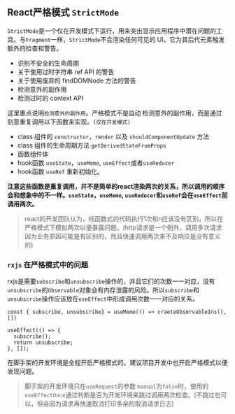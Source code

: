 ## React严格模式 `StrictMode`

`StrictMode`是一个仅在开发模式下运行，用来突出显示应用程序中潜在问题的工具。与`Fragment`一样，`StrictMode`不会渲染任何可见的 UI。它为其后代元素触发额外的检查和警告。

- 识别不安全的生命周期
- 关于使用过时字符串 ref API 的警告
- 关于使用废弃的 findDOMNode 方法的警告
- 检测意外的副作用
- 检测过时的 context API

这里重点说明`检测意外的副作用`。严格模式不是自动 检测意外的副作用，而是通过刻意重复调用以下函数来实现。`(仅在开发模式)`

- class 组件的 `constructor`，`render` 以及 `shouldComponentUpdate` 方法
- class 组件的生命周期方法 `getDerivedStateFromProps`
- 函数组件体
- hook函数 `useState`，`useMemo`, `useEffect`或者`useReducer`
- hook函数 `useRef` 重新初始化。

**注意这些函数是重复调用，并不是简单的react渲染两次的关系，所以调用的顺序会和想象中的不一样。`useState`，`useMemo`, `useReducer`和`useRef`会在`useEffect`前调用两次。**

>react的开发团队认为，纯函数式的代码执行1次和n应该没有区别，所以在严格模式下模拟两次以便暴露问题。(http请求是一个例外，调用多次请求因为业务原因可能是有区别的，而且快速调用两次来不及响应是没有意义的)

### `rxjs` 在严格模式中的问题

rxjs是需要`subscribe`和`unsubscribe`操作的，并且它们的次数一一对应，没有`unsubscribe`的`Observable`对象会有内存泄露的风险。所以`subscribe`和`unsubscribe`操作应该放在`useEffect`中形成调用次数一一对应的关系。

```typescripe
const { subscribe, unsubscribe} = useMemo(() => craeteObservableIns(), [])

useEffect(() => {
  subscribe();
  return unsubscribe;
}, []);
```

在脚手架的开发环境是全程开启严格模式的。建议项目开发中也开启严格模式以便发现问题。
>脚手架的开发环境只在`useRequest`的参数 `manual`为`false`时，使用的`useEffectOnce`通过判断是否为开发环境来跳过调用两次检查。(不跳过也可以，但会因为请求再快速取消打印多余的取消请求日志)
